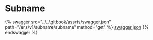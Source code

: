 # Subname

{% swagger src="../../.gitbook/assets/swagger.json" path="/ens/v1/subname/subname" method="get" %}
[swagger.json](../../.gitbook/assets/swagger.json)
{% endswagger %}
